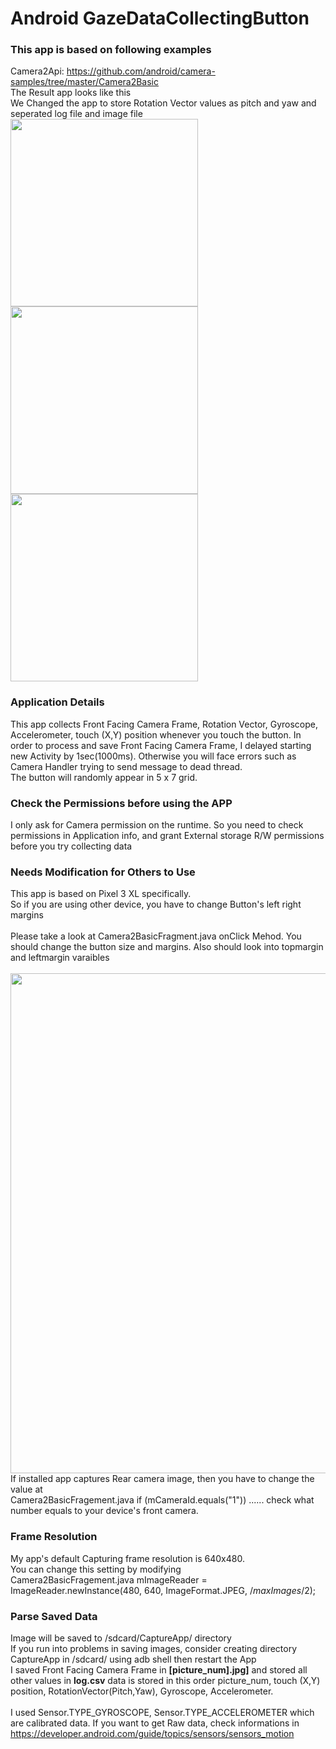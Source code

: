 # Android GazeDataCollectingButton
### This app is based on following examples
Camera2Api: https://github.com/android/camera-samples/tree/master/Camera2Basic <br>
The Result app looks like this <br>
We Changed the app to store Rotation Vector values as pitch and yaw and seperated log file and image file<br>
<img width="300" src="https://user-images.githubusercontent.com/30307587/84738282-970f7b80-afe4-11ea-822c-ed284de1b6a0.png">
<img width="300" src="https://user-images.githubusercontent.com/30307587/84738277-95de4e80-afe4-11ea-8ecb-fb3cd6bec28a.png">
<img width="300" src="https://user-images.githubusercontent.com/30307587/84738280-9676e500-afe4-11ea-8dba-6a6516e1aeb8.png">
### Application Details
This app collects Front Facing Camera Frame, Rotation Vector, Gyroscope, Accelerometer, touch (X,Y) position whenever you touch the button. In order to process and save Front Facing Camera Frame, I delayed starting new Activity by 1sec(1000ms). Otherwise you will face errors such as Camera Handler trying to send message to dead thread.<br>
The button will randomly appear in 5 x 7 grid.
### Check the Permissions before using the APP
I only ask for Camera permission on the runtime. So you need to check permissions in Application info, and grant External storage R/W permissions before you try collecting data
### Needs Modification for Others to Use
This app is based on Pixel 3 XL specifically. <br>
So if you are using other device, you have to change Button's left right margins<br><br>
Please take a look at Camera2BasicFragment.java onClick Mehod. You should change the button size and margins. Also should look into topmargin and leftmargin varaibles <br><br>
<img width="800" src="https://user-images.githubusercontent.com/30307587/84727100-48a0b380-afc9-11ea-89f7-44e4161528ad.png"><br>
If installed app captures Rear camera image, then you have to change the value at <br>Camera2BasicFragement.java if (mCameraId.equals("1")) ...... check what number equals to your device's front camera.
### Frame Resolution
My app's default Capturing frame resolution is 640x480.<br>
You can change this setting by modifying <br>Camera2BasicFragement.java mImageReader = ImageReader.newInstance(480, 640, ImageFormat.JPEG, /*maxImages*/2);<br>
### Parse Saved Data
Image will be saved to /sdcard/CaptureApp/ directory <br>
If you run into problems in saving images, consider creating directory CaptureApp in /sdcard/ using adb shell then restart the App <br>
I saved Front Facing Camera Frame in <b>[picture_num].jpg]</b> and stored all other values in <b>log.csv</b> data is stored in this order picture_num, touch (X,Y) position, RotationVector(Pitch,Yaw), Gyroscope, Accelerometer.<br><br>
I used Sensor.TYPE_GYROSCOPE, Sensor.TYPE_ACCELEROMETER which are calibrated data. If you want to get Raw data, check informations in https://developer.android.com/guide/topics/sensors/sensors_motion
